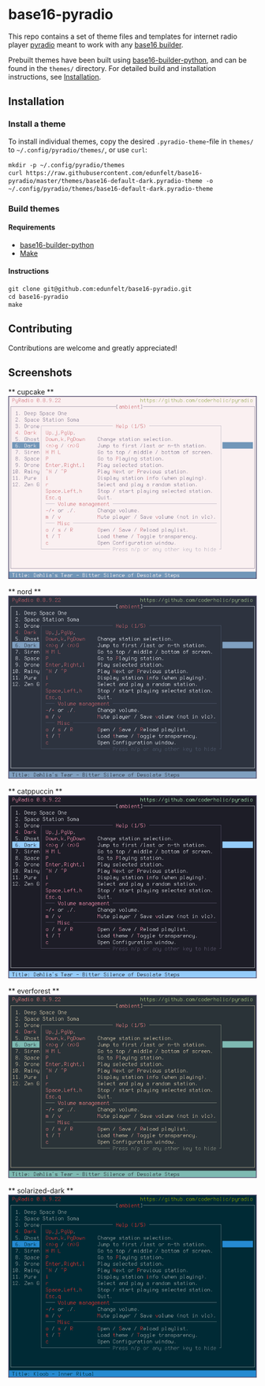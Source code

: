# base16-pyradio
This repo contains a set of theme files and templates for internet radio player [pyradio](https://github.com/coderholic/pyradio) meant to work with any [base16 builder](https://github.com/base16-project/base16).

Prebuilt themes have been built using [base16-builder-python](https://github.com/InspectorMustache/base16-builder-python), and can be found in the `themes/` directory. For detailed build and installation instructions, see [Installation](#installation).

## Installation
### Install a theme
To install individual themes, copy the desired `.pyradio-theme`-file in `themes/` to `~/.config/pyradio/themes/`, or use `curl`:

```
mkdir -p ~/.config/pyradio/themes
curl https://raw.githubusercontent.com/edunfelt/base16-pyradio/master/themes/base16-default-dark.pyradio-theme -o ~/.config/pyradio/themes/base16-default-dark.pyradio-theme
```

### Build themes
#### Requirements
- [base16-builder-python](https://github.com/InspectorMustache/base16-builder-python)
- [Make](https://www.gnu.org/software/make/)

#### Instructions
```
git clone git@github.com:edunfelt/base16-pyradio.git
cd base16-pyradio
make
```

## Contributing
Contributions are welcome and greatly appreciated!

## Screenshots
** cupcake **
![cupcake](assets/cupcake.png)

** nord **
![nord](assets/nord.png)

** catppuccin **
![catppuccin](assets/catppuccin.png)

** everforest **
![everforest](assets/everforest.png)

** solarized-dark **
![solarized-dark](assets/solarized.png)
